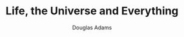 ---
title: 'Life, the Universe and Everything'
completed: 2023-10-02
author: 'Douglas Adams'
isbn: '978-1-5290-3454-7'
---